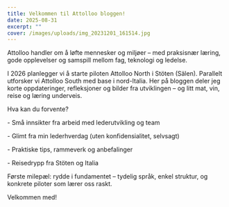 ```yaml
---
title: Velkommen til Attolloo bloggen!
date: 2025-08-31
excerpt: ""
cover: /images/uploads/img_20231201_161514.jpg
---
```

Attolloo handler om å løfte mennesker og miljøer – med praksisnær læring, gode opplevelser og samspill mellom fag, teknologi og ledelse.



I 2026 planlegger vi å starte piloten Attolloo North i Stöten (Sälen). Parallelt utforsker vi Attolloo South med base i nord-Italia. Her på bloggen deler jeg korte oppdateringer, refleksjoner og bilder fra utviklingen – og litt mat, vin, reise og læring underveis.



Hva kan du forvente?



\- Små innsikter fra arbeid med lederutvikling og team

\- Glimt fra min lederhverdag (uten konfidensialitet, selvsagt)

\- Praktiske tips, rammeverk og anbefalinger

\- Reisedrypp fra Stöten og Italia

Første milepæl: rydde i fundamentet – tydelig språk, enkel struktur, og konkrete piloter som lærer oss raskt.

Velkommen med!
